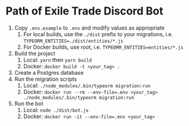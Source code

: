 # Path of Exile Trade Discord Bot

1. Copy `.env.example` to `.env` and modify values as appropriate
   1. For local builds, use the `./dist` prefix to your migrations, i.e. `TYPEORM_ENTITIES=./dist/entities/*.js`
   1. For Docker builds, use root, i.e. `TYPEORM_ENTITIES=entities/*.js`
1. Build the project
   1. Local: `yarn` then `yarn build`
   1. Docker: `docker build -t <your_tag> .`
1. Create a Postgres database
1. Run the migration scripts
   1. Local: `./node_modules/.bin/typeorm migration:run`
   1. Docker: `docker run --rm --env-file=.env <your_tag> ./node_modules/.bin/typeorm migration:run`
1. Run the bot
   1. Local: `node ./dist/bot.js`
   1. Docker: `docker run -it --env-file=.env <your_tag>`
